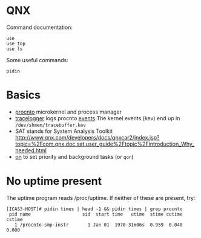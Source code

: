 # QNX
Command documentation:

    use
    use top
    use ls

Some useful commands:

    pidin

# Basics
- [procnto](http://www.qnx.com/developers/docs/7.0.0/index.html#com.qnx.doc.neutrino.utilities/topic/p/procnto.html) microkernel and process manager
- [tracelogger](http://www.qnx.com/developers/docs/7.0.0/#com.qnx.doc.neutrino.utilities/topic/t/tracelogger.html) logs procnto [events](https://www.qnx.com/developers/docs/6.5.0SP1.update/com.qnx.doc.instr_en_instr/events.html)
    The kernel events (kev) end up in `/dev/shmem/tracebuffer.kev`
- SAT stands for System Analysis Toolkit http://www.qnx.com/developers/docs/qnxcar2/index.jsp?topic=%2Fcom.qnx.doc.sat.user_guide%2Ftopic%2Fintroduction_Why_needed.html
- [on](http://www.qnx.com/developers/docs/6.5.0SP1.update/com.qnx.doc.neutrino_utilities/o/on.html) to set priority and background tasks (or `qon`)

# No uptime present
The uptime program reads /proc/uptime. If neither of these are present, try:

    [ICAS3-HOST]# pidin times | head -1 && pidin times | grep procnto
     pid name                   sid  start time   utime  stime cutime cstime
       1 /procnto-smp-instr       1 Jan 01  1970 31m06s  0.959  0.040  0.000

